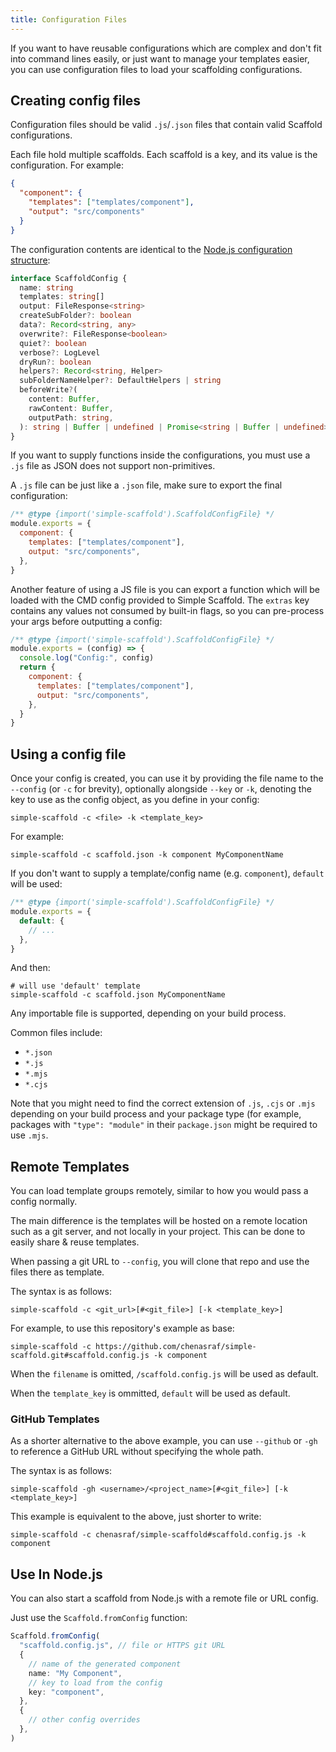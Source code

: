 ```yaml
---
title: Configuration Files
---
```


If you want to have reusable configurations which are complex and don't fit into command lines
easily, or just want to manage your templates easier, you can use configuration files to load your
scaffolding configurations.

## Creating config files

Configuration files should be valid `.js`/`.json` files that contain valid Scaffold configurations.

Each file hold multiple scaffolds. Each scaffold is a key, and its value is the configuration. For
example:

```json
{
  "component": {
    "templates": ["templates/component"],
    "output": "src/components"
  }
}
```

The configuration contents are identical to the
[Node.js configuration structure](https://chenasraf.github.io/simple-scaffold/pages/node.md):

```ts
interface ScaffoldConfig {
  name: string
  templates: string[]
  output: FileResponse<string>
  createSubFolder?: boolean
  data?: Record<string, any>
  overwrite?: FileResponse<boolean>
  quiet?: boolean
  verbose?: LogLevel
  dryRun?: boolean
  helpers?: Record<string, Helper>
  subFolderNameHelper?: DefaultHelpers | string
  beforeWrite?(
    content: Buffer,
    rawContent: Buffer,
    outputPath: string,
  ): string | Buffer | undefined | Promise<string | Buffer | undefined>
}
```

If you want to supply functions inside the configurations, you must use a `.js` file as JSON does
not support non-primitives.

A `.js` file can be just like a `.json` file, make sure to export the final configuration:

```js
/** @type {import('simple-scaffold').ScaffoldConfigFile} */
module.exports = {
  component: {
    templates: ["templates/component"],
    output: "src/components",
  },
}
```

Another feature of using a JS file is you can export a function which will be loaded with the CMD
config provided to Simple Scaffold. The `extras` key contains any values not consumed by built-in
flags, so you can pre-process your args before outputting a config:

```js
/** @type {import('simple-scaffold').ScaffoldConfigFile} */
module.exports = (config) => {
  console.log("Config:", config)
  return {
    component: {
      templates: ["templates/component"],
      output: "src/components",
    },
  }
}
```

## Using a config file

Once your config is created, you can use it by providing the file name to the `--config` (or `-c`
for brevity), optionally alongside `--key` or `-k`, denoting the key to use as the config object, as
you define in your config:

```shell
simple-scaffold -c <file> -k <template_key>
```

For example:

```shell
simple-scaffold -c scaffold.json -k component MyComponentName
```

If you don't want to supply a template/config name (e.g. `component`), `default` will be used:

```js
/** @type {import('simple-scaffold').ScaffoldConfigFile} */
module.exports = {
  default: {
    // ...
  },
}
```

And then:

```shell
# will use 'default' template
simple-scaffold -c scaffold.json MyComponentName
```

Any importable file is supported, depending on your build process.

Common files include:

- `*.json`
- `*.js`
- `*.mjs`
- `*.cjs`

Note that you might need to find the correct extension of `.js`, `.cjs` or `.mjs` depending on your
build process and your package type (for example, packages with `"type": "module"` in their
`package.json` might be required to use `.mjs`.

## Remote Templates

You can load template groups remotely, similar to how you would pass a config normally.

The main difference is the templates will be hosted on a remote location such as a git server, and
not locally in your project. This can be done to easily share & reuse templates.

When passing a git URL to `--config`, you will clone that repo and use the files there as template.

The syntax is as follows:

```shell
simple-scaffold -c <git_url>[#<git_file>] [-k <template_key>]
```

For example, to use this repository's example as base:

```shell
simple-scaffold -c https://github.com/chenasraf/simple-scaffold.git#scaffold.config.js -k component
```

When the `filename` is omitted, `/scaffold.config.js` will be used as default.

When the `template_key` is ommitted, `default` will be used as default.

### GitHub Templates

As a shorter alternative to the above example, you can use `--github` or `-gh` to reference a GitHub
URL without specifying the whole path.

The syntax is as follows:

```shell
simple-scaffold -gh <username>/<project_name>[#<git_file>] [-k <template_key>]
```

This example is equivalent to the above, just shorter to write:

```shell
simple-scaffold -c chenasraf/simple-scaffold#scaffold.config.js -k component
```

## Use In Node.js

You can also start a scaffold from Node.js with a remote file or URL config.

Just use the `Scaffold.fromConfig` function:

```ts
Scaffold.fromConfig(
  "scaffold.config.js", // file or HTTPS git URL
  {
    // name of the generated component
    name: "My Component",
    // key to load from the config
    key: "component",
  },
  {
    // other config overrides
  },
)
```
